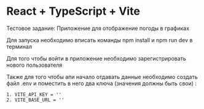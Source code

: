 # React + TypeScript + Vite

Тестовое задание: Приложение для отображение погоды в графиках

Для запуска необходимо вписать команды npm install и npm run dev в терминал

Для того чтобы войти в приложение необходимо зарегистрировать нового пользователя

Также для того чтобы апи начало отдавать данные необходимо создать файл .env и поместить в него два ключа (значения должны быть свои) :

    1. VITE_API_KEY = ''
    2. VITE_BASE_URL = ''
